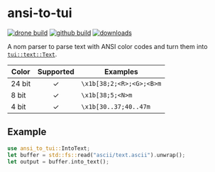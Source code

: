 # ansi-to-tui

[![drone build](https://img.shields.io/drone/build/uttarayan/ansi-to-tui?server=https%3A%2F%2Fdrone.uttarayan.me)][mirror] [![github build](https://github.com/uttarayan21/ansi-to-tui/actions/workflows/build.yaml/badge.svg)][ansi-to-tui] [![downloads](https://img.shields.io/crates/d/ansi-to-tui)](https://crates.io/crates/ansi-to-tui)

A nom parser to parse text with ANSI color codes and turn them into [`tui::text::Text`][Text].

|  Color  | Supported |          Examples        |
|   ---   |   :---:   |            ---           |
| 24 bit  |     ✓     | `\x1b[38;2;<R>;<G>;<B>m` |
| 8 bit   |     ✓     | `\x1b[38;5;<N>m`         |
| 4 bit   |     ✓     | `\x1b[30..37;40..47m`    |

## Example

```rust
use ansi_to_tui::IntoText;
let buffer = std::fs::read("ascii/text.ascii").unwrap();
let output = buffer.into_text();
```

[Text]: https://docs.rs/tui/0.16.0/tui/text/struct.Text.html
[ansi-to-tui]: https://github.com/uttarayan21/ansi-to-tui
[mirror]: https://git.uttarayan.me/uttarayan/ansi-to-tui
